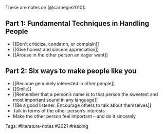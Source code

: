 These are notes on [@carnegie2010]:

## Part 1: Fundamental Techniques in Handling People
- [[Don't criticize, condemn, or complain]]
- [[Give honest and sincere appreciation]]
- [[Arouse in the other person an eager want]]

## Part 2: Six ways to make people like you
- [[Become genuinely interested in other people]]
- [[Smile]]
- [[Remember that a person’s name is to that person the sweetest and most important sound in any language]]
- [[Be a good listener. Encourage others to talk about themselves]]
- Talk in terms of the other person’s interests
- Make the other person feel important – and do it sincerely

Tags: #literature-notes #2021 #reading